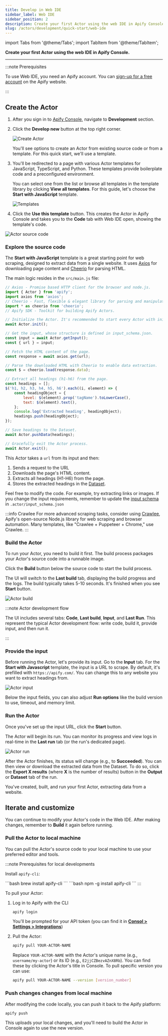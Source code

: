 ```yaml
---
title: Develop in Web IDE
sidebar_label: Web IDE
sidebar_position: 2
description: Create your first Actor using the web IDE in Apify Console.
slug: /actors/development/quick-start/web-ide
---
```


import Tabs from '@theme/Tabs';
import TabItem from '@theme/TabItem';

**Create your first Actor using the web IDE in Apify Console.**

---

:::note Prerequisites

To use Web IDE, you need an Apify account. You can [sign-up for a free account](https://console.apify.com/sign-up) on the Apify website.

:::

## Create the Actor

1. After you sign in to [Apify Console](https://console.apify.com), navigate to **Development** section.
1. Click the **Develop new** button at the top right corner.
    <!-- TODO:change this screenshot to show `Start with JavaScript` template -->
    ![Create Actor](./images/actor-create-button.png)

    You'll see options to create an Actor from existing source code or from a template. For this quick start, we'll use a template.

1. You'll be redirected to a page with various Actor templates for JavaScript, TypeScript, and Python. These templates provide boilerplate code and a preconfigured environment.

    You can select one from the list or browse all templates in the template library by clicking **View all templates**.
    For this guide, let's choose the **Start with JavaScript** template.

    ![Templates](./images/actor-create-templates.png)

1. Click the **Use this template** button. This creates the Actor in Apify Console and takes you to the **Code** tab with Web IDE open, showing the template's code.
<!-- TODO:change this screenshot to show `Start with JavaScript` template -->
![Actor source code](./images/actor-source-code.png)

### Explore the source code


The **Start with JavaScript** template is a great starting point for web scraping, designed to extract data from a single website. It uses [Axios](https://axios-http.com/docs/intro) for downloading page content and [Cheerio](https://cheerio.js.org/) for parsing HTML.

The main logic resides in the `src/main.js` file:

```js
// Axios - Promise based HTTP client for the browser and node.js.
import { Actor } from 'apify';
import axios from 'axios';
// Cheerio - Fast, flexible & elegant library for parsing and manipulating HTML and XML.
import * as cheerio from 'cheerio';
// Apify SDK - Toolkit for building Apify Actors.

// Initialize the Actor. It's recommended to start every Actor with init().
await Actor.init();

// Get the input, whose structure is defined in input_schema.json.
const input = await Actor.getInput();
const { url } = input;

// Fetch the HTML content of the page.
const response = await axios.get(url);

// Parse the downloaded HTML with Cheerio to enable data extraction.
const $ = cheerio.load(response.data);

// Extract all headings (h1-h6) from the page.
const headings = [];
$('h1, h2, h3, h4, h5, h6').each((i, element) => {
    const headingObject = {
        level: $(element).prop('tagName').toLowerCase(),
        text: $(element).text(),
    };
    console.log('Extracted heading', headingObject);
    headings.push(headingObject);
});

// Save headings to the Dataset.
await Actor.pushData(headings);

// Gracefully exit the Actor process.
await Actor.exit();
```

This Actor takes a `url` from its input and then:

1. Sends a request to the URL
1. Downloads the page's HTML content.
1. Extracts all headings (H1-H6) from the page.
1. Stores the extracted headings in the [Dataset](/platform/storage/datesets).


Feel free to modify the code. For example, try extracting links or images. If you change the input requirements, remember to update the [input schema](/platform/actors/development/input-and-output#input-schema) in `.actor/input_schema.json`

:::info Crawlee
For more advanced scraping tasks, consider using [Crawlee](https://crawlee.dev/), Apify's open-source Node.js library for web scraping and browser automation. Many templates, like "Crawlee + Puppeteer + Chrome," use Crawlee.
:::

### Build the Actor

To run your Actor, you need to build it first. The build process packages your Actor's source code into a runnable image.

Click the **Build** button below the source code to start the build process.

The UI will switch to the **Last build** tab, displaying the build progress and the logs. The build typically takes 5-10 seconds. It's finished when you see **Start** button.

![Actor build](./images/actor-build.png)

:::note Actor development flow

The UI includes several tabs: **Code**, **Last build**, **Input**, and **Last Run**. This represent the typical Actor development flow: write code, build it, provide input, and then run it.

:::

### Provide the input

Before running the Actor, let's provide its input. Go to the **Input** tab.
For the **Start with Javascript** template, the input is a URL to scrape. By default, it's prefilled with `https://apify.com/`. You can change this to any website you want to extract headings from.

![Actor input](./images/actor-input.png)

Below the input fields, you can also adjust **Run options** like the build version to use, timeout, and memory limit.

### Run the Actor

Once you've set up the input URL, click the **Start** button.

The Actor will begin its run. You can monitor its progress and view logs in real-time in the **Last run** tab (or the run's dedicated page).

![Actor run](./images/actor-run.png)

After the Actor finishes, its status will change (e.g., to **Succeeded**). You can then view or download the extracted data from the Dataset. To do so, click the **Export X results** (where **X** is the number of results) button in the **Output** or **Dataset** tab of the run.

You've created, built, and run your first Actor, extracting data from a website.

## Iterate  and customize

You can continue to modify your Actor's code in the Web IDE. After making changes, remember to **Build** it again before running.

### Pull the Actor to local machine

You can pull the Actor's source code to your local machine to use your preferred editor and tools.

:::note Prerequisites for local developments

Install `apify-cli`:

<Tabs>
    <TabItem value="macOS/Linux" label="macOS/Linux">
    ```bash
    brew install apify-cli
    ```
    </TabItem>
    <TabItem value="other platforms" label="Other platforms">
    ```bash
    npm -g install apify-cli
    ```
    </TabItem>
</Tabs>
:::

To pull your Actor:

1. Log in to Apify with the CLI

    ```bash
    apify login
    ```

    You'll be prompted for your API token (you can find it in **[Consol > Settings > Integrations](https://console.apify.com/settings/integrations)**)

1. Pull the Actor:

    ```bash
    apify pull YOUR-ACTOR-NAME
    ```

    Replace `YOUR-ACTOR-NAME` with the Actor's unique name (e.g., `username/my-actor`) or its ID (e.g., `E2jjCZBezvAZnX8Rb`). You can find these by clicking the Actor's title in Console.
    To pull specific version you can use:

    ```bash
    apify pull YOUR-ACTOR-NAME --version [version_number]
    ```

### Push changes changes from local machine

After modifying the code locally, you can push it back to the Apify platform:

```bash
apify push
```

This uploads your local changes, and you'll need to build the Actor in Console again to use the new version.
